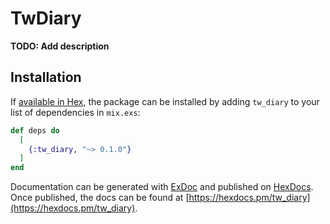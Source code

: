 # TwDiary

**TODO: Add description**

## Installation

If [available in Hex](https://hex.pm/docs/publish), the package can be installed
by adding `tw_diary` to your list of dependencies in `mix.exs`:

```elixir
def deps do
  [
    {:tw_diary, "~> 0.1.0"}
  ]
end
```

Documentation can be generated with [ExDoc](https://github.com/elixir-lang/ex_doc)
and published on [HexDocs](https://hexdocs.pm). Once published, the docs can
be found at [https://hexdocs.pm/tw_diary](https://hexdocs.pm/tw_diary).


